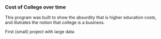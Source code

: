 ### Cost of College over time

This program was built to show the absurdity that is higher education costs, and illutrates the notion that college is a business.

First (small) project with large data
